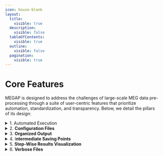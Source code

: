 ```yaml
---
icon: house-blank
layout:
  title:
    visible: true
  description:
    visible: false
  tableOfContents:
    visible: true
  outline:
    visible: false
  pagination:
    visible: true
---
```


# Core Features

MEGAP is designed to address the challenges of large-scale MEG data pre-processing through a suite of user-centric features that prioritize automation, standardization, and transparency. Below, we detail the pillars of its design:

<details>

<summary>1. Automated Execution</summary>

MEGAP runs seamlessly from start to finish without requiring manual intervention, minimizing human error and accelerating workflows. This ensures consistency across datasets, even in studies with hundreds of participants.

MEGAP processes data through a structured sequence of pre-defined steps (e.g., noise removal, artifact correction), applying each step to all subjects in a dataset before advancing to the next stage. The core of the MEGAP  is a Python script (`MEGAP.py`) that orchestrates the entire pre-processing workflow. This script imports all necessary modules and executes each step sequentially, from data initialization to final artifact removal. Below is a snippet of the script showcasing its structure and functionality.

```
subject_ids = list_files()

for subject_id in subject_ids:

    subject_id = [subject_id]  

    # 1. Crop the data segments containing extraneous data for each subject ID.
    chpi_crop(subject_id)

    # 2. Detect and mark flat channels in the MEG data for each subject ID.
    flat_channel(subject_id)

    # 3. Plot the power spectral density (PSD) of the MEG data for each subject ID, with the label "data".
    plot_psd(subject_id, label="data")

    # # # 4. Estimate the head position for each subject ID.
    head_position(subject_id)

    # 5. Plot the estimated head position for each subject ID.
    plot_head_position(subject_id)

    # 6. Filter the continuous head position indicator (cHPI) signals in the MEG data for each subject ID.
    filter_chpi(subject_id)
    .
    .
    .
```

</details>

<details>

<summary>2. <strong>Configuration Files</strong></summary>

While defaults are optimized for most datasets, MEGAP allows users to adjust parameters via customizable configuration files. This flexibility ensures adaptability to unique experimental needs without compromising the pipeline’s structure.

The `config` folder in MEGAP houses all files required to customize and control the pipeline’s behavior. Located at `result/config/`, it includes the primary configuration file (`pipeline_config.cfg`), which defines parameters for each processing step. By centralizing settings and resources, the `config` folder ensures reproducibility, simplifies adjustments, and maintains a clean separation between raw data, outputs, and pipeline logic.

{% code overflow="wrap" %}
```
"filter_chpi": {
    "include_line": false,
    "t_step": 0.001,
    "t_window": 0.2,
    "ext_order": 1,
    "allow_line_only": false
},
"head_position": {
    "amplitudes": {
        "t_step_min": 0.25,
        "t_window": "auto",
        "ext_order": 1,
        "tmin": 0,
        "tmax": null
    },
    .
    .
    .
```
{% endcode %}

</details>

<details>

<summary>3. <strong>Organized Output</strong></summary>

The MEGAP pipeline requires input data to be organized in the Brain Imaging Data Structure (BIDS) format, located in the `/raw/` folder, ensuring consistency and compatibility with neuroimaging standards. All outputs are systematically organized into participant-specific folders within the `result/` directory, following the MEG-BIDS extension for final processed data. This structured approach ensures seamless integration with downstream tools and simplifies data sharing and collaboration.

For a full breakdown of the folder structure and BIDS conventions, see [MEGAP Folder Structure Documentation](folder-structure.md).

</details>

<details>

<summary>4. I<strong>ntermediate Saving Points</strong></summary>

MEGAP saves outputs at every processing stage, allowing users to restart or resume the pipeline from any intermediate point. This capability is particularly valuable for debugging, fine-tuning parameters, or managing interruptions in large-scale analyses. Outputs from each function are systematically stored in dedicated, function-specific folders (e.g., `/filter_chpi/`), ensuring organized and easily traceable results.

The script is built to handle interruptions seamlessly, enabling users to pick up from the last completed step without reprocessing. Additionally, users can customize workflows by commenting out unnecessary steps in the main script, providing flexibility while maintaining the pipeline’s automated structure.

</details>

<details>

<summary>5. <strong>Step-Wise Results Visualization</strong></summary>

At every stage of the MEGAP pipeline, visual summaries (e.g., power spectra, sensor topography plots) are automatically generated to provide immediate feedback on the results. These plots, such as PSDs  before and after noise removal, allow users to visually verify the effectiveness of each step, ensuring transparency and confidence in the pre-processing outcomes.&#x20;

</details>

<details>

<summary>6. <strong>Verbose Files</strong></summary>

Detailed logs are created at each step, documenting progress and diagnostic information. These logs, combined with the visual outputs, enable users to validate intermediate results, troubleshoot issues, and ensure the pipeline is performing as expected.

MEGAP verbose files for each subject, saved in the `/result/verbose/` folder with the naming convention `subject.txt`. These files capture all printed outputs from every function, providing a detailed, step-by-step record of the pipeline’s execution. Each step is clearly separated by its name (e.g., `multi_taper_removal`), and the start time of the step is logged for tracking progress. Additionally, the configuration parameters used for that step are included, making it easier to debug or reproduce results.

For example, a snippet from a verbose file might look like this:

```
____________________multi_taper_removal____________________
Start time: 2025-01-01 12:00:00 

Config= {'min_freq': 10, 'max_freq': 260, 'freqs': None, 'method': 'spectrum_fit', 'mt_bandwidth': 4, 'p_value': 0.05}

Folder 'MEGAP/result/multi_taper_removal' created successfully.
Detected notch frequencies (Hz):
     40.00 :    1
    100.00 :   10
    150.00 :   29
10 260
Writing /MEGAP/result/multi_taper_removal/sub-CC10.fif
Closing /MEGAP/result/multi_taper_removal/sub-CC10.fif
[done]
```

</details>

